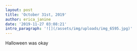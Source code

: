 ```yaml
---
layout: post
title: 'October 31st, 2019'
author: erica_janine
date: '2019-11-27 03:08:21'
intro_paragraph: '![](/assets/img/uploads/img_6595.jpg)'
---
```

Halloween was okay
